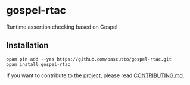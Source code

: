 # gospel-rtac

Runtime assertion checking based on Gospel

## Installation

```
opam pin add --yes https://github.com/pascutto/gospel-rtac.git
opam install gospel-rtac
```

If you want to contribute to the project, please read
[CONTRIBUTING.md](CONTRIBUTING.md).
